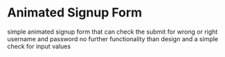 # Animated Signup Form

simple animated signup form that can check the submit for wrong or right username and password
no further functionality than design and a simple check for input values